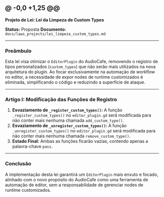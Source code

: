 @ -0,0 +1,25 @@
---
**Projeto de Lei: Lei da Limpeza de Custom Types**

**Status:** Proposta
**Documento:** `docs/laws_projects/lei_limpeza_custom_types.md`

---

### **Preâmbulo**

Esta lei visa otimizar o `EditorPlugin` do AudioCafe, removendo o registro de tipos personalizados (`custom_types`) que não serão mais utilizados na nova arquitetura do plugin. Ao focar exclusivamente na automação de workflow no editor, a necessidade de expor nodes de runtime customizados é eliminada, simplificando o código e reduzindo a superfície de ataque.

---

### **Artigo I: Modificação das Funções de Registro**

1.  **Esvaziamento de `_register_custom_types()`:** A função `_register_custom_types()` no `editor_plugin.gd` será modificada para não conter mais nenhuma chamada `add_custom_type()`.
2.  **Esvaziamento de `_unregister_custom_types()`:** A função `_unregister_custom_types()` no `editor_plugin.gd` será modificada para não conter mais nenhuma chamada `remove_custom_type()`.
3.  **Estado Final:** Ambas as funções ficarão vazias, contendo apenas a palavra-chave `pass`.

---

### **Conclusão**

A implementação desta lei garantirá um `EditorPlugin` mais enxuto e focado, alinhado com o novo propósito do AudioCafe como uma ferramenta de automação de editor, sem a responsabilidade de gerenciar nodes de runtime customizados.